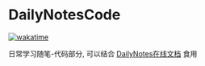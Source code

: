# DailyNotesCode

[![wakatime](https://wakatime.com/badge/user/d8c0c428-5367-4918-aaf6-f3ecf4063899/project/41cc9ca6-84cd-4b22-aacd-7c2be05b1b08.svg)](https://wakatime.com/badge/user/d8c0c428-5367-4918-aaf6-f3ecf4063899/project/41cc9ca6-84cd-4b22-aacd-7c2be05b1b08)

日常学习随笔-代码部分, 可以结合 [DailyNotes在线文档](https://233official.github.io/dailynotes/) 食用
